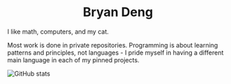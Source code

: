 <h1 align="center">Bryan Deng</h1>

I like math, computers, and my cat.

Most work is done in private repositories. Programming is about learning patterns and principles, not languages - I pride myself in having a different main language in each of my pinned projects.

![GitHub stats](https://github-readme-stats.vercel.app/api/top-langs/?username=Blackgaurd&layout=compact&langs_count=4)
